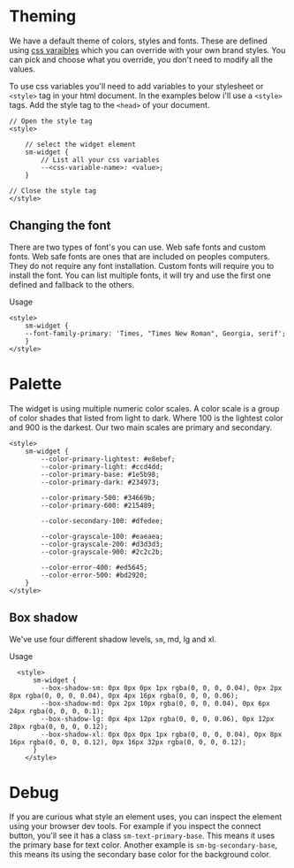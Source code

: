 # Theming

We have a default theme of colors, styles and fonts. These are defined using [css varaibles](https://developer.mozilla.org/en-US/docs/Web/CSS/Using_CSS_custom_properties) which you can override with your own brand styles. You can pick and choose what you override, you don't need to modify all the values.

To use css variables you'll need to add variables to your stylesheet or `<style>` tag in your html document. In the examples below i'll use a `<style>` tags. Add the style tag to the `<head>` of your document.

```
// Open the style tag
<style>

    // select the widget element
    sm-widget {
        // List all your css variables
        --<css-variable-name>: <value>;
    }

// Close the style tag
</style>
```

## Changing the font

There are two types of font's you can use. Web safe fonts and custom fonts. Web safe fonts are ones that are included on peoples computers. They do not require any font installation. Custom fonts will require you to install the font. You can list multiple fonts, it will try and use the first one defined and fallback to the others.

Usage

```
<style>
    sm-widget {
    --font-family-primary: 'Times, "Times New Roman", Georgia, serif';
    }
</style>
```

# Palette

The widget is using multiple numeric color scales. A color scale is a group of color shades that listed from light to dark. Where 100 is the lightest color and 900 is the darkest. Our two main scales are primary and secondary.

```
<style>
    sm-widget {
        --color-primary-lightest: #e8ebef;
        --color-primary-light: #ccd4dd;
        --color-primary-base: #1e5b98;
        --color-primary-dark: #234973;

        --color-primary-500: #34669b;
        --color-primary-600: #215489;

        --color-secondary-100: #dfedee;

        --color-grayscale-100: #eaeaea;
        --color-grayscale-200: #d3d3d3;
        --color-grayscale-900: #2c2c2b;

        --color-error-400: #ed5645;
        --color-error-500: #bd2920;
    }
</style>
```

## Box shadow

We've use four different shadow levels, `sm`, md, lg and xl.

Usage

```
  <style>
      sm-widget {
        --box-shadow-sm: 0px 0px 0px 1px rgba(0, 0, 0, 0.04), 0px 2px 8px rgba(0, 0, 0, 0.04), 0px 4px 16px rgba(0, 0, 0, 0.06);
        --box-shadow-md: 0px 2px 10px rgba(0, 0, 0, 0.04), 0px 6px 24px rgba(0, 0, 0, 0.1);
        --box-shadow-lg: 0px 4px 12px rgba(0, 0, 0, 0.06), 0px 12px 28px rgba(0, 0, 0, 0.12);
        --box-shadow-xl: 0px 0px 0px 1px rgba(0, 0, 0, 0.04), 0px 8px 16px rgba(0, 0, 0, 0.12), 0px 16px 32px rgba(0, 0, 0, 0.12);
      }
    </style>
```

# Debug

If you are curious what style an element uses, you can inspect the element using your browser dev tools. For example if you inspect the connect button, you'll see it has a class `sm-text-primary-base`. This means it uses the primary base for text color. Another example is `sm-bg-secondary-base`, this means its using the secondary base color for the background color.
